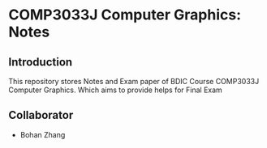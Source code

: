 # COMP3033J Computer Graphics: Notes
## Introduction
This repository stores Notes and Exam paper of BDIC Course COMP3033J Computer Graphics. Which aims to provide helps for Final Exam
## Collaborator
* Bohan Zhang